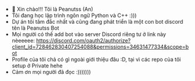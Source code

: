 - 👋 Xin chào!!! Tôi là Peanutss (An)
- Tôi đang học lập trình ngôn ngữ Python và C++ :)))
- Dự án tôi tâm đắc nhất và cũng đang phát triển là một con bot discord tên là Peanutss Bot
- Mọi người có thế add bot vào server Discord riêng tư ở link này nèeeeee: 
https://discord.com/oauth2/authorize?client_id=728462830407254088&permissions=34631477334&scope=bot
- Profile của tôi chả có gì ngoài giới thiệu đâu :D, tại vì các repo của tôi setup ở Private hehe
- Cảm ơn mọi người đã đọc :)))))))

<!---
anphongdoa5/anphongdoa5 is a ✨ special ✨ repository because its `README.md` (this file) appears on your GitHub profile.
You can click the Preview link to take a look at your changes.
--->
